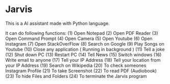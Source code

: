# Jarvis
This is a AI assistant made with Python language.

It can do following functions:
(1)  Open Notepad
(2)  Open PDF Reader
(3)  Open Command Prompt
(4)  Open Camera
(5)  Open Youtube
(6)  Open Instagram
(7)  Open StackOverFlow
(8)  Search on Google
(9)  Play Songs on Youtube
(10) Close any application ( Running in background )
(11) Tell a joke
(12) Shut down PC
(13) Restart PC
(14) Tell News
(15) Switch windows
(16) Write email to anyone
(17) Tell your IP Address
(18) Tell your location from your IP Address
(19) Search on Wikipedia
(20) To check someones Instagram Profile
(21) To take Screenshot
(22) To read PDF (Audiobook)
(23) To hide Files and Folders
(24) To terminate the Jarvis program
